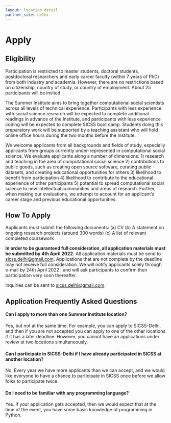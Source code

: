 ```yaml
---
layout: location_detail
partner_site: delhi
---
```


# Apply

## Eligibility

Participation is restricted to master students, doctoral students, postdoctoral researchers
and early career faculty (within 7 years of PhD) from both industry and academia. However, there are no restrictions based on citizenship, country of study, or country of employment. About 25 participants will be invited.

The Summer Institute aims to bring together computational social scientists across all levels of technical experience. Participants with less experience with social science research will be expected to complete additional readings in advance of the Institute, and participants with less experience coding will be expected to complete SICSS boot camp. Students doing this preparatory work will be supported by a teaching assistant who will hold online office hours during the two months before the Institute.

We welcome applicants from all backgrounds and fields of study, especially applicants from groups currently under-represented in computational social science. We evaluate applicants along a number of dimensions: 1) research and teaching in the area of computational social science 2) contributions to public goods, such as creating open source software, curating public datasets, and creating educational opportunities for others 3) likelihood to benefit from participation 4) likelihood to contribute to the educational experience of other participants 5) potential to spread computational social science to new intellectual communities and areas of research. Further, when making our evaluations, we attempt to account for an applicant’s career stage and previous educational opportunities.

## How To Apply

Applicants must submit the following documents: 
(a) CV
(b) A statement on ongoing research projects (around 300 words)
(c) A list of relevant completed coursework

**In order to be guaranteed full consideration, all application materials must be submitted by 4th April 2022.** All application materials must be send to sicss.delhi@gmail.com. Applications that are not complete by the deadline may not receive full consideration. We will notify applicants solely through e-mail by 24th April 2022 , and will ask participants to confirm their participation very soon thereafter.

Inquiries can be sent to sicss.delhi@gmail.com.

## Application Frequently Asked Questions

#### Can I apply to more than one Summer Institute location?

Yes, but not at the same time. For example, you can apply to SICSS-Delhi, and then if you are not accepted you can apply to one of the other locations if it has a later deadline. However, you cannot have an applications under review at two locations simultaneously.

#### Can I participate in SICSS-Delhi if I have already participated in SICSS at another location?

No. Every year we have more applicants than we can accept, and we would like everyone to have a chance to participate in SICSS once before we allow folks to participate twice.

#### Do I need to be familiar with any programming language?

Yes. If your application gets accepted, then we would expect that at the time of the event, you have some basic knowledge of programming in Python. 
